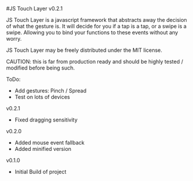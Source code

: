 #JS Touch Layer v0.2.1

JS Touch Layer is a javascript framework that abstracts away the decision of what the gesture is. It will decide for you if a tap is a tap, or a swipe is a swipe. Allowing you to bind your functions to these events without any worry.

JS Touch Layer may be freely distributed under the MIT license.

CAUTION: this is far from production ready and should be highly tested / modified before being such.

ToDo:

- Add gestures: Pinch / Spread
- Test on lots of devices

v0.2.1
- Fixed dragging sensitivity

v0.2.0

- Added mouse event fallback
- Added minified version

v0.1.0

- Initial Build of project
